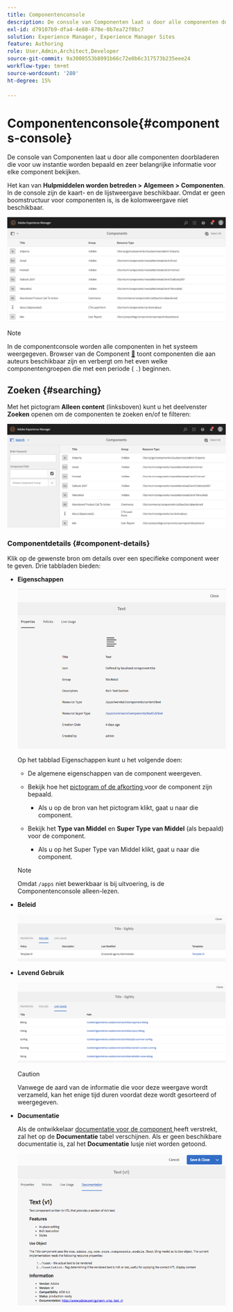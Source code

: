 ```yaml
---
title: Componentenconsole
description: De console van Componenten laat u door alle componenten doorbladeren die voor uw instantie worden bepaald en zeer belangrijke informatie voor elke component bekijken.
exl-id: d79107b9-dfa4-4e80-870e-0b7ea72f0bc7
solution: Experience Manager, Experience Manager Sites
feature: Authoring
role: User,Admin,Architect,Developer
source-git-commit: 9a3008553b8091b66c72e0b6c317573b235eee24
workflow-type: tm+mt
source-wordcount: '280'
ht-degree: 15%

---
```


# Componentenconsole{#components-console}

De console van Componenten laat u door alle componenten doorbladeren die voor uw instantie worden bepaald en zeer belangrijke informatie voor elke component bekijken.

Het kan van **Hulpmiddelen worden betreden >** **Algemeen >** **Componenten**. In de console zijn de kaart- en de lijstweergave beschikbaar. Omdat er geen boomstructuur voor componenten is, is de kolomweergave niet beschikbaar.

![ scherm-shot_2019-03-05at113145 ](assets/screen-shot_2019-03-05at113145.png)

>[!NOTE]
>
>In de componentconsole worden alle componenten in het systeem weergegeven. Browser van de Component [&#128279;](/help/sites-authoring/author-environment-tools.md#components-browser) toont componenten die aan auteurs beschikbaar zijn en verbergt om het even welke componentengroepen die met een periode ( `.`) beginnen.

## Zoeken {#searching}

Met het pictogram **Alleen content** (linksboven) kunt u het deelvenster **Zoeken** openen om de componenten te zoeken en/of te filteren:

![ scherm-shot_2019-03-05at113251 ](assets/screen-shot_2019-03-05at113251.png)

### Componentdetails {#component-details}

Klik op de gewenste bron om details over een specifieke component weer te geven. Drie tabbladen bieden:

* **Eigenschappen**

  ![ screen_shot_2018-03-27at165847 ](assets/screen_shot_2018-03-27at165847.png)

  Op het tabblad Eigenschappen kunt u het volgende doen:

   * De algemene eigenschappen van de component weergeven.
   * Bekijk hoe het [ pictogram of de afkorting ](/help/sites-developing/components-basics.md#component-icon-in-touch-ui) voor de component zijn bepaald.

      * Als u op de bron van het pictogram klikt, gaat u naar die component.

   * Bekijk het **Type van Middel** en **Super Type van Middel** (als bepaald) voor de component.

      * Als u op het Super Type van Middel klikt, gaat u naar die component.

  >[!NOTE]
  >
  >Omdat `/apps` niet bewerkbaar is bij uitvoering, is de Componentenconsole alleen-lezen.

* **Beleid**

  ![ Beleid ](assets/chlimage_1-169.png)

* **Levend Gebruik**

  ![ Levend Gebruik ](assets/chlimage_1-170.png)

  >[!CAUTION]
  >
  >Vanwege de aard van de informatie die voor deze weergave wordt verzameld, kan het enige tijd duren voordat deze wordt gesorteerd of weergegeven.

* **Documentatie**

  Als de ontwikkelaar [ documentatie voor de component ](/help/sites-developing/developing-components.md#documenting-your-component) heeft verstrekt, zal het op de **Documentatie** tabel verschijnen. Als er geen beschikbare documentatie is, zal het **Documentatie** lusje niet worden getoond.

  ![ Documentatie ](assets/chlimage_1-171.png)
